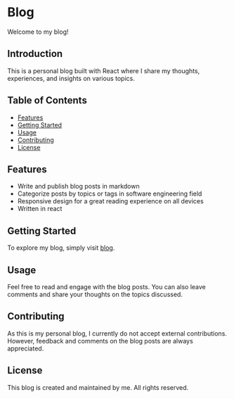 # Blog

Welcome to my blog!

## Introduction

This is a personal blog built with React where I share my thoughts, experiences, and insights on various topics.

## Table of Contents

- [Features](#features)
- [Getting Started](#getting-started)
- [Usage](#usage)
- [Contributing](#contributing)
- [License](#license)

## Features

- Write and publish blog posts in markdown
- Categorize posts by topics or tags in software engineering field
- Responsive design for a great reading experience on all devices
- Written in react

## Getting Started

To explore my blog, simply visit [blog](https://ycchenvictor.netlify.app/blog).

## Usage

Feel free to read and engage with the blog posts. You can also leave comments and share your thoughts on the topics discussed.

## Contributing

As this is my personal blog, I currently do not accept external contributions. However, feedback and comments on the blog posts are always appreciated.

## License

This blog is created and maintained by me. All rights reserved.
